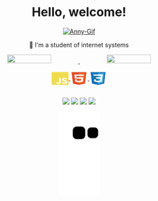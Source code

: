<div align="center"> 
<h1> Hello, welcome! </h1>

  <a href="https://picasion.com/"><img src="https://i.picasion.com/pic92/2d85d919c6373e1f45a28944c81ced35.gif" alt="Anny-Gif" width="125" height="125" border="0"/></a>
<!-- <a href="https://picasion.com/"><img src="https://i.picasion.com/pic91/892c3bee6b9718ece1c9554b1e616018.gif" alt="Anny-Gif" width="125" height="125" border="0" /></a> -->

  
<p> 🌱 I'm a student of internet systems </p>

<div>
  <a href="https://github.com/AnnylysMedeiros">
  <img height="55%" width="45%" src="https://github-readme-streak-stats.herokuapp.com/?user=AnnylysMedeiros&theme=midnight-purple"/>
<!--   <img height="180em" src="https://github-readme-stats.vercel.app/api?username=AnnylysMedeiros&show_icons=true&theme=radical&include_all_commits=true&count_private=true"/> -->
  <img height="55%" width="45%" src="https://github-readme-stats.vercel.app/api/top-langs/?username=AnnylysMedeiros&layout=compact&langs_count=7&theme=midnight-purple"/>
</div>
<div style="display: inline_block"><br>
  <img align="center" alt="Anny-Js" height="30" width="40" src="https://raw.githubusercontent.com/devicons/devicon/master/icons/javascript/javascript-plain.svg">
  <img align="center" alt="Anny-HTML" height="30" width="40" src="https://raw.githubusercontent.com/devicons/devicon/master/icons/html5/html5-original.svg">
  <img align="center" alt="Anny-CSS" height="30" width="40" src="https://raw.githubusercontent.com/devicons/devicon/master/icons/css3/css3-original.svg">
<!--   <a href="https://picasion.com/"><img src="https://i.picasion.com/pic91/892c3bee6b9718ece1c9554b1e616018.gif" alt="Anny-Gif" align="right" width="125" height="125" border="0" /></a> -->
</div>
  
  ##
  
 <div> 
  <a href="https://www.linkedin.com/in/annylysmedeiros/" target="_blank"><img src="https://img.shields.io/badge/-LinkedIn-%230077B5?style=for-the-badge&logo=linkedin&logoColor=white" target="_blank"></a> 
  <a href = "mailto:annylysmedeiros@hotmail.com"><img src="https://img.shields.io/badge/Microsoft_Outlook-0078D4?style=for-the-badge&logo=microsoft-outlook&logoColor=white" target="_blank"></a>
  <a href="https://www.instagram.com/annyconrado/" target="_blank"><img src="https://img.shields.io/badge/-Instagram-%23E4405F?style=for-the-badge&logo=instagram&logoColor=white" target="_blank"></a> 
  <a href="https://www.facebook.com/annylysmedeiros/" target="_blank"><img src="https://img.shields.io/badge/Facebook-1877F2?style=for-the-badge&logo=facebook&logoColor=white" target="_blank"></a>  
 </div>
  
   ![Snake animation](https://github.com/annylysmedeiros/annylysmedeiros/blob/output/github-contribution-grid-snake.svg)
</div>
